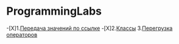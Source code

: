 # ProgrammingLabs
-[X]1.[Передача значений по ссылке](https://github.com/kottragu/ProgrammingLabs/tree/master/lab1)
-[X]2.[Классы](https://github.com/kottragu/ProgrammingLabs/tree/master/lab2)
3.[Перегрузка операторов](https://github.com/kottragu/ProgrammingLabs/tree/master/lab3)
